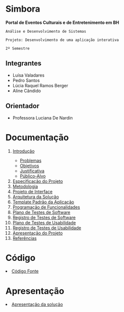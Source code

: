 # Simbora 

<strong>Portal de Eventos Culturais e de Entretenimento em BH</strong>

`Análise e Desenvolvimento de Sistemas`

`Projeto: Desenvolvimento de uma aplicação interativa`

`2º Semestre`

## Integrantes

* Luísa Valadares
* Pedro Santos
* Lúcia Raquel Ramos Berger
* Aline Cândido

## Orientador

* Professora Luciana De Nardin

# Documentação

<ol>
<li><a href="docs/01-Documentação de Contexto.md"> Introdução</a></li>
  <ul>
    <li><a href= "https://github.com/ICEI-PUC-Minas-PMV-ADS/pmv-ads-2022-1-e2-proj-int-t6-projeto-g4/blob/main/docs/01-Documenta%C3%A7%C3%A3o%20de%20Contexto.md#problema"> Problemas</a></li>
    <li><a href= "https://github.com/ICEI-PUC-Minas-PMV-ADS/pmv-ads-2022-1-e2-proj-int-t6-projeto-g4/blob/main/docs/01-Documenta%C3%A7%C3%A3o%20de%20Contexto.md#objetivos"> Objetivos</a></li>
    <li><a href= "https://github.com/ICEI-PUC-Minas-PMV-ADS/pmv-ads-2022-1-e2-proj-int-t6-projeto-g4/blob/main/docs/01-Documenta%C3%A7%C3%A3o%20de%20Contexto.md#justificativa"> Justificativa</a></li>
    <li><a href= "https://github.com/ICEI-PUC-Minas-PMV-ADS/pmv-ads-2022-1-e2-proj-int-t6-projeto-g4/blob/main/docs/01-Documenta%C3%A7%C3%A3o%20de%20Contexto.md#p%C3%BAblico-alvo"> Público-Alvo</a></li>
  </ul>
<li><a href="docs/02-Especificação do Projeto.md"> Especificação do Projeto</a></li>
<li><a href="docs/03-Metodologia.md"> Metodologia</a></li>
<li><a href="docs/04-Projeto de Interface.md"> Projeto de Interface</a></li>
<li><a href="docs/05-Arquitetura da Solução.md"> Arquitetura da Solução</a></li>
<li><a href="docs/06-Template Padrão da Aplicação.md"> Template Padrão da Aplicação</a></li>
<li><a href="docs/07-Programação de Funcionalidades.md"> Programação de Funcionalidades</a></li>
<li><a href="docs/08-Plano de Testes de Software.md"> Plano de Testes de Software</a></li>
<li><a href="docs/09-Registro de Testes de Software.md"> Registro de Testes de Software</a></li>
<li><a href="docs/10-Plano de Testes de Usabilidade.md"> Plano de Testes de Usabilidade</a></li>
<li><a href="docs/11-Registro de Testes de Usabilidade.md"> Registro de Testes de Usabilidade</a></li>
<li><a href="docs/12-Apresentação do Projeto.md"> Apresentação do Projeto</a></li>
<li><a href="docs/13-Referências.md"> Referências</a></li>
</ol>

# Código

<li><a href="src/README.md"> Código Fonte</a></li>

# Apresentação

<li><a href="presentation/README.md"> Apresentação da solução</a></li>
